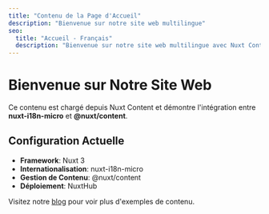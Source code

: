 ```yaml
---
title: "Contenu de la Page d'Accueil"
description: "Bienvenue sur notre site web multilingue"
seo:
  title: "Accueil - Français"
  description: "Bienvenue sur notre site web multilingue avec Nuxt Content et i18n"
---
```


# Bienvenue sur Notre Site Web

Ce contenu est chargé depuis Nuxt Content et démontre l'intégration entre **nuxt-i18n-micro** et **@nuxt/content**.

## Configuration Actuelle

- **Framework**: Nuxt 3
- **Internationalisation**: nuxt-i18n-micro  
- **Gestion de Contenu**: @nuxt/content
- **Déploiement**: NuxtHub

Visitez notre [blog](/blog) pour voir plus d'exemples de contenu.
